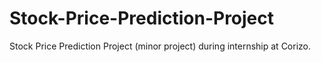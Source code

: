 # Stock-Price-Prediction-Project
Stock Price Prediction Project (minor project) during internship at Corizo.
